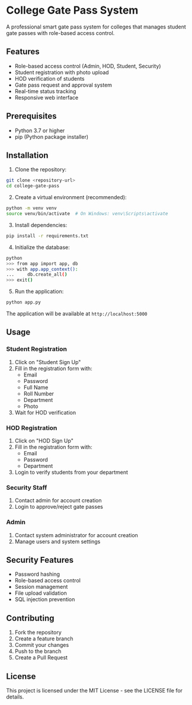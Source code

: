 # College Gate Pass System

A professional smart gate pass system for colleges that manages student gate passes with role-based access control.

## Features

- Role-based access control (Admin, HOD, Student, Security)
- Student registration with photo upload
- HOD verification of students
- Gate pass request and approval system
- Real-time status tracking
- Responsive web interface

## Prerequisites

- Python 3.7 or higher
- pip (Python package installer)

## Installation

1. Clone the repository:
```bash
git clone <repository-url>
cd college-gate-pass
```

2. Create a virtual environment (recommended):
```bash
python -m venv venv
source venv/bin/activate  # On Windows: venv\Scripts\activate
```

3. Install dependencies:
```bash
pip install -r requirements.txt
```

4. Initialize the database:
```bash
python
>>> from app import app, db
>>> with app.app_context():
...     db.create_all()
>>> exit()
```

5. Run the application:
```bash
python app.py
```

The application will be available at `http://localhost:5000`

## Usage

### Student Registration
1. Click on "Student Sign Up"
2. Fill in the registration form with:
   - Email
   - Password
   - Full Name
   - Roll Number
   - Department
   - Photo
3. Wait for HOD verification

### HOD Registration
1. Click on "HOD Sign Up"
2. Fill in the registration form with:
   - Email
   - Password
   - Department
3. Login to verify students from your department

### Security Staff
1. Contact admin for account creation
2. Login to approve/reject gate passes

### Admin
1. Contact system administrator for account creation
2. Manage users and system settings

## Security Features

- Password hashing
- Role-based access control
- Session management
- File upload validation
- SQL injection prevention

## Contributing

1. Fork the repository
2. Create a feature branch
3. Commit your changes
4. Push to the branch
5. Create a Pull Request

## License

This project is licensed under the MIT License - see the LICENSE file for details. 